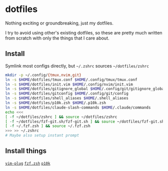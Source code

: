 dotfiles
========

Nothing exciting or groundbreaking, just my dotfiles.

I try to avoid using other's existing dotfiles, so these are pretty much written from scratch with only the things that I care about.

## Install
Symlink most configs directly, but `~/.zshrc` sources `~/dotfiles/zshrc`

```sh
mkdir -p ~/.config/{tmux,nvim,git}
ln -s $HOME/dotfiles/tmux.conf $HOME/.config/tmux/tmux.conf
ln -s $HOME/dotfiles/init.vim $HOME/.config/nvim/init.vim
ln -s $HOME/dotfiles/gitignore_global $HOME/.config/git/gitignore_global
ln -s $HOME/dotfiles/gitconfig $HOME/.config/git/config
ln -s $HOME/dotfiles/shell_aliases $HOME/.shell_aliases
ln -s $HOME/dotfiles/p10k.zsh $HOME/.p10k.zsh
ln -s $HOME/dotfiles/claude-slash-commands $HOME/.claude/commands
echo <<<
[ -f ~/dotfiles/zshrc ] && source ~/dotfiles/zshrc
[ -f ~/dotfiles/fzf-git.sh/fzf-git.sh ] && source ~/dotfiles/fzf-git.sh/fzf-git.sh
[ -f ~/.fzf.zsh ] && source ~/.fzf.zsh
>>> >> ~/.zshrc
# Maybe also setup instant prompt
```

## Install things
[`vim-plug`](https://github.com/junegunn/vim-plug#installation)
[`fzf.zsh`](https://github.com/junegunn/fzf/tree/master#using-git)
[`p10k`](https://github.com/romkatv/powerlevel10k#manual)

